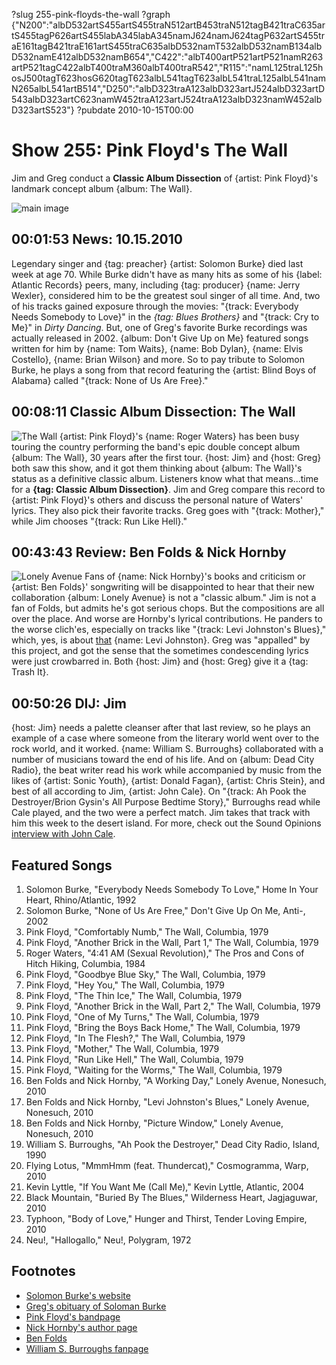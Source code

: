 ?slug 255-pink-floyds-the-wall
?graph {"N200":"albD532artS455artS455traN512artB453traN512tagB421traC635artS455tagP626artS455labA345labA345namJ624namJ624tagP632artS455traE161tagB421traE161artS455traC635albD532namT532albD532namB134albD532namE412albD532namB654","C422":"albT400artP521artP521namR263artP521tagC422albT400traM360albT400traR542","R115":"namL125traL125hosJ500tagT623hosG620tagT623albL541tagT623albL541traL125albL541namN265albL541artB514","D250":"albD323traA123albD323artJ524albD323artD543albD323artC623namW452traA123artJ524traA123albD323namW452albD323artS523"}
?pubdate 2010-10-15T00:00

# Show 255: Pink Floyd's The Wall
Jim and Greg conduct a **Classic Album Dissection** of {artist: Pink Floyd}'s landmark concept album {album: The Wall}.

![main image](http://static.soundopinions.org/images/2010/pinkfloyd_thewall.jpg)

## 00:01:53 News: 10.15.2010
Legendary singer and {tag: preacher} {artist: Solomon Burke} died last week at age 70. While Burke didn't have as many hits as some of his {label: Atlantic Records} peers, many, including {tag: producer} {name: Jerry Wexler}, considered him to be the greatest soul singer of all time. And, two of his tracks gained exposure through the movies: "{track: Everybody Needs Somebody to Love}" in the *{tag: Blues Brothers}* and "{track: Cry to Me}" in *Dirty Dancing*. But, one of Greg's favorite Burke recordings was actually released in 2002. {album: Don't Give Up on Me} featured songs written for him by {name: Tom Waits}, {name: Bob Dylan}, {name: Elvis Costello}, {name: Brian Wilson} and more. So to pay tribute to Solomon Burke, he plays a song from that record featuring the {artist: Blind Boys of Alabama} called "{track: None of Us Are Free}." 

## 00:08:11 Classic Album Dissection: The Wall
![The Wall](https://is4-ssl.mzstatic.com/image/thumb/Music7/v4/e5/9f/fb/e59ffb3b-1283-ee80-56a5-1b983df53ab2/source/600x600bb.jpg "487143/1065975633")
{artist: Pink Floyd}'s {name: Roger Waters} has been busy touring the country performing the band's epic double concept album {album: The Wall}, 30 years after the first tour. {host: Jim} and {host: Greg} both saw this show, and it got them thinking about {album: The Wall}'s status as a definitive classic album. Listeners know what that means...time for a **{tag: Classic Album Dissection}**. Jim and Greg compare this record to {artist: Pink Floyd}'s others and discuss the personal nature of Waters' lyrics. They also pick their favorite tracks. Greg goes with "{track: Mother}," while Jim chooses "{track: Run Like Hell}." 

## 00:43:43 Review: Ben Folds & Nick Hornby
![Lonely Avenue](http://is5.mzstatic.com/image/thumb/Music/v4/46/94/87/4694872c-473c-9ac0-912e-567fecb213bc/source/600x600bb.jpg "463277/387461770")
Fans of {name: Nick Hornby}'s books and criticism or {artist: Ben Folds}' songwriting will be disappointed to hear that their new collaboration {album: Lonely Avenue} is not a "classic album." Jim is not a fan of Folds, but admits he's got serious chops. But the compositions are all over the place. And worse are Hornby's lyrical contributions. He panders to the worse clich'es, especially on tracks like "{track: Levi Johnston's Blues}," which, yes, is about [that](http://www.huffingtonpost.com/news/levi-johnston) {name: Levi Johnston}. Greg was "appalled" by this project, and got the sense that the sometimes condescending lyrics were just crowbarred in. Both {host: Jim} and {host: Greg} give it a {tag: Trash It}.

## 00:50:26 DIJ: Jim
{host: Jim} needs a palette cleanser after that last review, so he plays an example of a case where someone from the literary world went over to the rock world, and it worked. {name: William S. Burroughs} collaborated with a number of musicians toward the end of his life. And on {album: Dead City Radio}, the beat writer read his work while accompanied by music from the likes of {artist: Sonic Youth}, {artist: Donald Fagan}, {artist: Chris Stein}, and best of all according to Jim, {artist: John Cale}. On "{track: Ah Pook the Destroyer/Brion Gysin's All Purpose Bedtime Story}," Burroughs read while Cale played, and the two were a perfect match. Jim takes that track with him this week to the desert island. For more, check out the Sound Opinions [interview with John Cale](/show/98/).

## Featured Songs
1. Solomon Burke, "Everybody Needs Somebody To Love," Home In Your Heart, Rhino/Atlantic, 1992
2. Solomon Burke, "None of Us Are Free," Don't Give Up On Me, Anti-, 2002
3. Pink Floyd, "Comfortably Numb," The Wall, Columbia, 1979
4. Pink Floyd, "Another Brick in the Wall, Part 1," The Wall, Columbia, 1979
5. Roger Waters, "4:41 AM (Sexual Revolution)," The Pros and Cons of Hitch Hiking, Columbia, 1984
6. Pink Floyd, "Goodbye Blue Sky," The Wall, Columbia, 1979
7. Pink Floyd, "Hey You," The Wall, Columbia, 1979
8. Pink Floyd, "The Thin Ice," The Wall, Columbia, 1979
9. Pink Floyd, "Another Brick in the Wall, Part 2," The Wall, Columbia, 1979
10. Pink Floyd, "One of My Turns," The Wall, Columbia, 1979
11. Pink Floyd, "Bring the Boys Back Home," The Wall, Columbia, 1979
12. Pink Floyd, "In The Flesh?," The Wall, Columbia, 1979
13. Pink Floyd, "Mother," The Wall, Columbia, 1979
14. Pink Floyd, "Run Like Hell," The Wall, Columbia, 1979
15. Pink Floyd, "Waiting for the Worms," The Wall, Columbia, 1979
16. Ben Folds and Nick Hornby, "A Working Day," Lonely Avenue, Nonesuch, 2010
17. Ben Folds and Nick Hornby, "Levi Johnston's Blues," Lonely Avenue, Nonesuch, 2010
18. Ben Folds and Nick Hornby, "Picture Window," Lonely Avenue, Nonesuch, 2010
19. William S. Burroughs, "Ah Pook the Destroyer," Dead City Radio, Island, 1990
20. Flying Lotus, "MmmHmm (feat. Thundercat)," Cosmogramma, Warp, 2010
21. Kevin Lyttle, "If You Want Me (Call Me)," Kevin Lyttle, Atlantic, 2004
22. Black Mountain, "Buried By The Blues," Wilderness Heart, Jagjaguwar, 2010
23. Typhoon, "Body of Love," Hunger and Thirst, Tender Loving Empire, 2010
24. Neu!, "Hallogallo," Neu!, Polygram, 1972

## Footnotes
- [Solomon Burke's website](http://www.thekingsolomonburke.com/)
- [Greg's obituary of Soloman Burke](http://leisureblogs.chicagotribune.com/turn_it_up/2010/10/solomon-burke-dead-at-70-the-king-of-rock-and-soul.html)
- [Pink Floyd's bandpage](http://www.pinkfloyd.com/)
- [Nick Hornby's author page](http://www.penguin.co.uk/static/cs/uk/0/minisites/nickhornby/)
- [Ben Folds](http://www.benfolds.com/)
- [William S. Burroughs fanpage](http://kirjasto.sci.fi/wbburrou.htm)
